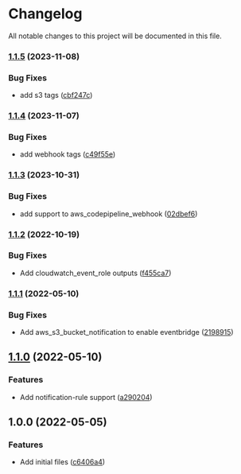 # Changelog

All notable changes to this project will be documented in this file.

### [1.1.5](https://github.com/ganexcloud/terraform-aws-codepipeline/compare/v1.1.4...v1.1.5) (2023-11-08)


### Bug Fixes

* add s3 tags ([cbf247c](https://github.com/ganexcloud/terraform-aws-codepipeline/commit/cbf247cb01e000ce8f4bb5a219b611ff068f0577))

### [1.1.4](https://github.com/ganexcloud/terraform-aws-codepipeline/compare/v1.1.3...v1.1.4) (2023-11-07)


### Bug Fixes

* add webhook tags ([c49f55e](https://github.com/ganexcloud/terraform-aws-codepipeline/commit/c49f55e0411e7dd84b31dbb7698eea4672f30bed))

### [1.1.3](https://github.com/ganexcloud/terraform-aws-codepipeline/compare/v1.1.2...v1.1.3) (2023-10-31)


### Bug Fixes

* add support to aws_codepipeline_webhook ([02dbef6](https://github.com/ganexcloud/terraform-aws-codepipeline/commit/02dbef6c143731167eff7ba036f2cf03c630ebd7))

### [1.1.2](https://github.com/ganexcloud/terraform-aws-codepipeline/compare/v1.1.1...v1.1.2) (2022-10-19)


### Bug Fixes

* Add cloudwatch_event_role outputs ([f455ca7](https://github.com/ganexcloud/terraform-aws-codepipeline/commit/f455ca766c4905b5f6298390100fc547f4d962bb))

### [1.1.1](https://github.com/ganexcloud/terraform-aws-codepipeline/compare/v1.1.0...v1.1.1) (2022-05-10)


### Bug Fixes

* Add aws_s3_bucket_notification to enable eventbridge ([2198915](https://github.com/ganexcloud/terraform-aws-codepipeline/commit/2198915a6c9c43e886e1b9679c4546ae0dee78e7))

## [1.1.0](https://github.com/ganexcloud/terraform-aws-codepipeline/compare/v1.0.0...v1.1.0) (2022-05-10)


### Features

* Add notification-rule support ([a290204](https://github.com/ganexcloud/terraform-aws-codepipeline/commit/a290204bbe4652e3cadd215fd9e03d79eda83242))

## 1.0.0 (2022-05-05)


### Features

* Add initial files ([c6406a4](https://github.com/ganexcloud/terraform-aws-codepipeline/commit/c6406a426fbdf6f39a3417c4e092f0240e608599))
